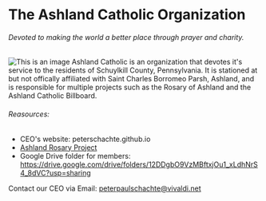 # The Ashland Catholic Organization
###### *Devoted to making the world a better place through prayer and charity.*
![This is an image](https://lh3.googleusercontent.com/pw/AMWts8BDvpcAR4pZa4VVMbQwNDy95mDc2ADV8U7h4Pxq7pSwgfR25eOxbFlZ6ogLI8Slb_bV0fAe-Ms4IE1qb92FIwhBJaczpT9lj3Vo-6cg8GSn3-86OTH3o5z-fOl4rRjl3W_WakuU2rSrMzzPG-VuZtNu=w960-h720-no?authuser=0)
Ashland Catholic is an organization that devotes it's service to the residents of Schuylkill County, Pennsylvania. It is stationed at but not offically affiliated with Saint Charles Borromeo Parsh, Ashland, and is responsible for multiple projects such as the Rosary of Ashland and the Ashland Catholic Billboard.

###### Reasources:
- CEO's website: peterschachte.github.io
- [Ashland Rosary Project](https://ashlandcatholic.github.io/ashlandrosary.github.io/)
- Google Drive folder for members: https://drive.google.com/drive/folders/12DDgbO9VzMBftxjOu1_xLdhNrS4_8dVC?usp=sharing

Contact our CEO via Email: peterpaulschachte@vivaldi.net

